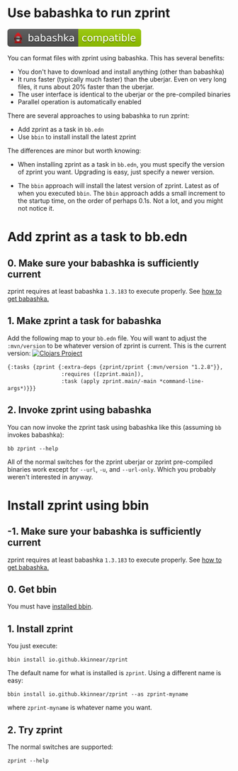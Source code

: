 # Use babashka to run zprint

[![bb compatible](https://raw.githubusercontent.com/babashka/babashka/master/logo/badge.svg)](https://babashka.org)

You can format files with  zprint using babashka.  This has several benefits:

  - You don't have to download and install anything (other than babashka)
  - It runs faster (typically much faster) than the uberjar. Even on very long files, it runs about 20% faster than the uberjar.
  - The user interface is identical to the uberjar or the pre-compiled binaries
  - Parallel operation is automatically enabled

There are several approaches to using babashka to run zprint:

  * Add zprint as a task in `bb.edn`
  * Use `bbin` to install install the latest zprint

The differences are minor but worth knowing:

  * When installing zprint as a task in `bb.edn`, you must specify the
  version of zprint you want.  Upgrading is easy, just specify a newer
  version.

  * The `bbin` approach will install the latest version of zprint. Latest
  as of when you executed `bbin`.  The `bbin` approach adds a small increment
  to the startup time, on the order of perhaps 0.1s.  Not a lot, and you 
  might not notice it.

# Add zprint as a task to bb.edn

## 0. Make sure your babashka is sufficiently current

zprint requires at least babashka `1.3.183` to execute properly.
See [how to get babashka.](https://github.com/babashka/babashka#quickstart)

## 1. Make zprint a task for babashka

Add the following map to your `bb.edn` file.  You will want to adjust the
`:mvn/version` to be whatever version of zprint is current. This is 
the current version: [![Clojars Project](https://img.shields.io/clojars/v/zprint.svg)](https://clojars.org/zprint)


```
{:tasks {zprint {:extra-deps {zprint/zprint {:mvn/version "1.2.8"}},
                 :requires ([zprint.main]),
                 :task (apply zprint.main/-main *command-line-args*)}}}
```

## 2. Invoke zprint using babashka

You can now invoke the zprint task using babashka like this (assuming `bb` invokes babashka):

```
bb zprint --help
```

All of the normal switches for the zprint uberjar or zprint pre-compiled
binaries work except for `--url`, `-u`, and `--url-only`.  Which you probably
weren't interested in anyway.

# Install zprint using bbin

## -1. Make sure your babashka is sufficiently current

zprint requires at least babashka `1.3.183` to execute properly.
See [how to get babashka.](https://github.com/babashka/babashka#quickstart)

## 0. Get bbin

You must have [installed bbin](https://github.com/babashka/bbin).

## 1. Install zprint 

You just execute:
```
bbin install io.github.kkinnear/zprint
```
The default name for what is installed is `zprint`.  Using a different
name is easy:
```
bbin install io.github.kkinnear/zprint --as zprint-myname
```
where `zprint-myname` is whatever name you want.

## 2. Try zprint

The normal switches are supported:
```
zprint --help
```



